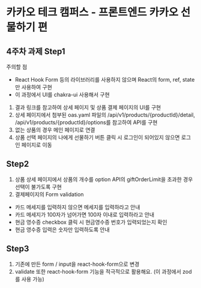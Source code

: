 # 카카오 테크 캠퍼스 - 프론트엔드 카카오 선물하기 편

## 4주차 과제 Step1
주의할 점
- React Hook Form 등의 라이브러리를 사용하지 않으며 React의 form, ref, state만 사용하여 구현
- 이 과정에서 UI를 chakra-ui 사용해서 구현

1. 결과 링크를 참고하여 상세 페이지 및 상품 결제 페이지의 UI를 구현
2. 상세 페이지에서 첨부된 oas.yaml 파일의 /api/v1/products/{productId}/detail, /api/v1/products/{productId}/options를 참고하여 API를 구현
3. 없는 상품의 경우 메인 페이지로 연결
4. 상품 선택 페이지의 나에게 선물하기 버튼 클릭 시 로그인이 되어있지 않으면 로그인 페이지로 이동
## Step2
1. 상품 상세 페이지에서 상품의 개수를 option API의 giftOrderLimit을 초과한 경우 선택이 불가도록 구현
2. 결제페이지의 Form validation
- 카드 메세지를 입력하지 않으면 메세지를 입력하라고 안내
- 카드 메세지가 100자가 넘어가면 100자 이내로 입력하라고 안내
- 현금 영수증 checkbox 클릭 시 현금영수증 번호가 입력되었는지 확인
- 현금 영수증 입력은 숫자만 입력하도록 안내
## Step3
1. 기존에 만든 form / input을 react-hook-form으로 변경
2. validate 또한 react-hook-form 기능을 적극적으로 활용해요. (이 과정에서 zod를 사용 가능)